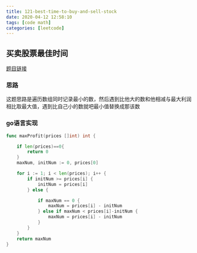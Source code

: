 ```yaml
---
title: 121-best-time-to-buy-and-sell-stock
date: 2020-04-12 12:58:10
tags: [code math]
categories: [leetcode]
---
```

## 买卖股票最佳时间

[题目链接](https://leetcode-cn.com/problems/best-time-to-buy-and-sell-stock/) 

### 思路
这题思路是遍历数组同时记录最小的数，然后遇到比他大的数和他相减与最大利润相比取最大值，遇到比自己小的数就吧最小值替换成那该数
### go语言实现
```go
func maxProfit(prices []int) int {

    if len(prices)==0{
        return 0
    }
	maxNum, initNum := 0, prices[0]

	for i := 1; i < len(prices); i++ {
		if initNum >= prices[i] {
			initNum = prices[i]
		} else {

			if maxNum == 0 {
				maxNum = prices[i] - initNum
			} else if maxNum < prices[i]-initNum {
				maxNum = prices[i] - initNum
			}
		}
	}
	return maxNum
}

```


